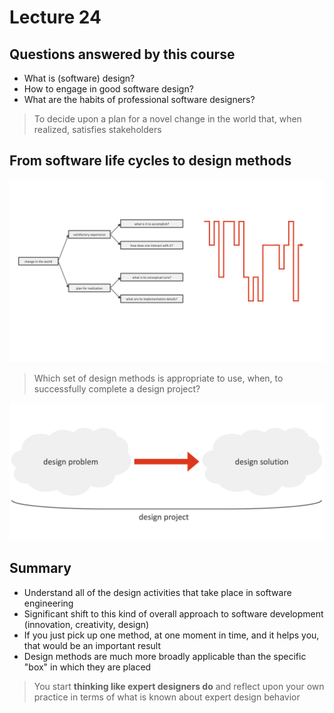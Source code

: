 # Lecture 24

## Questions answered by this course

- What is (software) design?
- How to engage in good software design?
- What are the habits of professional software designers?

> To decide upon a plan for a novel change in the world that, when realized, satisfies stakeholders

## From software life cycles to design methods

![Realistic Design Process](./figures/realistic-design-process.png)

> Which set of design methods is appropriate to use, when, to successfully complete a design project?

![Life cycles to methods](./figures/life-cycles-to-methods.png)

## Summary

- Understand all of the design activities that take place in software engineering
- Significant shift to this kind of overall approach to software development (innovation, creativity, design)
- If you just pick up one method, at one moment in time, and it helps you, that would be an important result
- Design methods are much more broadly applicable than the specific "box" in which they are placed

> You start **thinking like expert designers do** and reflect upon your own practice in terms of what is known about expert design behavior